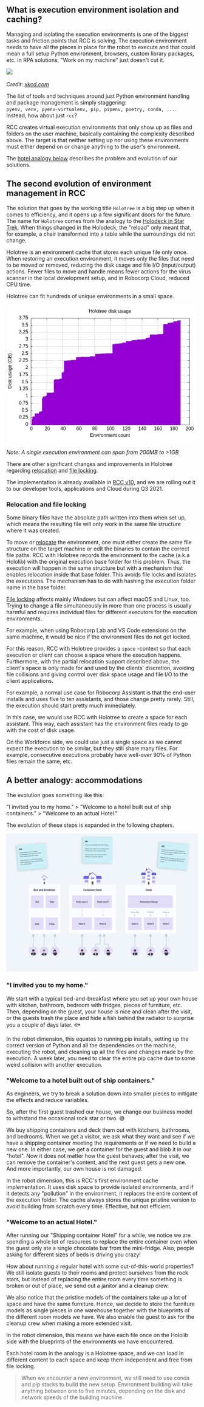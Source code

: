 ## What is execution environment isolation and caching?

Managing and isolating the execution environments is one of the biggest tasks and friction points that RCC is solving. The execution environment needs to have all the pieces in place for the robot to execute and that could mean a full setup Python environment, browsers, custom library packages, etc. In RPA solutions, "Work on my machine" just doesn't cut it.

![](https://imgs.xkcd.com/comics/python_environment.png)

*Credit: [xkcd.com](https://xkcd.com/1987/)*

The list of tools and techniques around just Python environment handling and package management is simply staggering: <br/>
`pyenv, venv, pyenv-virtualenv, pip, pipenv, poetry, conda, ...`.  <br/>
Instead, how about just `rcc`?

RCC creates virtual execution environments that only show up as files and folders on the user machine, basically containing the complexity described above. The target is that neither setting up nor using these environments must either depend on or change anything to the user's environment.

The [hotel analogy below](/docs/environment-caching.md#a-better-analogy-accommodations) describes the problem and evolution of our solutions.

## The second evolution of environment management in RCC

The solution that goes by the working title `Holotree` is a big step up when it comes to efficiency, and it opens up a few significant doors for the future. The name for `Holotree` comes from the analogy to the [Holodeck in Star Trek](https://en.wikipedia.org/wiki/Holodeck). When things changed in the Holodeck, the "reload" only meant that, for example, a chair transformed into a table while the surroundings did not change.

Holotree is an environment cache that stores each unique file only once. When restoring an execution environment, it moves only the files that need to be moved or removed, reducing the disk usage and file I/O (input/output) actions. Fewer files to move and handle means fewer actions for the virus scanner in the local development setup, and in Robocorp Cloud, reduced CPU time. 

Holotree can fit hundreds of unique environments in a small space.

![Holotree disk usage](holotree-disk-usage.png)

*Note: A single execution environment can span from 200MB to >1GB*

There are other significant changes and improvements in Holotree regarding [relocation](<https://en.wikipedia.org/wiki/Relocation_(computing)>) and [file locking](https://en.wikipedia.org/wiki/File_locking).

The implementation is already available in [RCC v10](https://github.com/robocorp/rcc/blob/master/docs/changelog.md), and we are rolling out it to our developer tools, applications and Cloud during Q3 2021.

### Relocation and file locking

Some binary files have the absolute path written into them when set up, which means the resulting file will only work in the same file structure where it was created.

To move or [relocate](<https://en.wikipedia.org/wiki/Relocation_(computing)>) the environment, one must either create the same file structure on the target machine or edit the binaries to contain the correct file paths. RCC with Holotree records the environment to the cache (a.k.a Hololib) with the original execution base folder for this problem. Thus, the execution will happen in the same structure but with a mechanism that enables relocation inside that base folder. This avoids file locks and isolates the executions. The mechanism has to do with hashing the execution folder name in the base folder.

[File locking](https://en.wikipedia.org/wiki/File_locking) affects mainly Windows but can affect macOS and Linux, too. Trying to change a file simultaneously in more than one process is usually harmful and requires individual files for different executors for the execution environments.

For example, when using Robocorp Lab and VS Code extensions on the same machine, it would be nice if the environment files do not get locked.

For this reason, RCC with Holotree provides a `space` -context so that each execution or client can choose a space where the execution happens. Furthermore, with the partial relocation support described above, the client's space is only made for and used by the clients' discretion, avoiding file collisions and giving control over disk space usage and file I/O to the client applications.

For example, a normal use case for Robocorp Assistant is that the end-user installs and uses five to ten assistants, and those change pretty rarely. Still, the execution should start pretty much immediately.

In this case, we would use RCC with Holotree to create a space for each assistant. This way, each assistant has the environment files ready to go with the cost of disk usage.

On the Workforce side, we could use just a single space as we cannot expect the execution to be similar, but they still share many files. For example, consecutive executions probably have well-over 90% of Python files remain the same, etc.

## A better analogy: accommodations

The evolution goes something like this:

"I invited you to my home." > "Welcome to a hotel built out of ship containers." > "Welcome to an actual Hotel."

The evolution of these steps is expanded in the following chapters.

![RCC Environment Hotels](rcc-env-hotels.svg)

### "I invited you to my home."

We start with a typical bed-and-breakfast where you set up your own house with kitchen, bathroom, bedroom with fridges, pieces of furniture, etc. Then, depending on the guest, your house is nice and clean after the visit, or the guests trash the place and hide a fish behind the radiator to surprise you a couple of days later. 🐟

In the robot dimension, this equates to running pip installs, setting up the correct version of Python and all the dependencies on the machine, executing the robot, and cleaning up all the files and changes made by the execution. A week later, you need to clear the entire pip cache due to some weird collision with another execution.

### "Welcome to a hotel built out of ship containers."

As engineers, we try to break a solution down into smaller pieces to mitigate the effects and reduce variables.

So, after the first guest trashed our house, we change our business model to withstand the occasional rock star or two. 😅

We buy shipping containers and deck them out with kitchens, bathrooms, and bedrooms. When we get a visitor, we ask what they want and see if we have a shipping container meeting the requirements or if we need to build a new one. In either case, we get a container for the guest and blob it in our "hotel". Now it does not matter how the guest behaves; after the visit, we can remove the container's content, and the next guest gets a new one. And more importantly, our own house is not damaged.

In the robot dimension, this is RCC's first environment cache implementation. It uses disk space to provide isolated environments, and if it detects any "pollution" in the environment, it replaces the entire content of the execution folder. The cache always stores the unique pristine version to avoid building from scratch every time. Effective, but not efficient.

### "Welcome to an actual Hotel."

After running our "Shipping container Hotel" for a while, we notice we are spending a whole lot of resources to replace the entire container even when the guest only ate a single chocolate bar from the mini-fridge. Also, people asking for different sizes of beds is driving you crazy!

How about running a regular hotel with some out-of-this-world properties? We still isolate guests to their rooms and protect ourselves from the rock stars, but instead of replacing the entire room every time something is broken or out of place, we send out a janitor and a cleanup crew.

We also notice that the pristine models of the containers take up a lot of space and have the same furniture. Hence, we decide to store the furniture models as single pieces in one warehouse together with the blueprints of the different room models we have. We also enable the guest to ask for the cleanup crew when making a more extended visit.

In the robot dimension, this means we have each file once on the Hololib side with the blueprints of the environments we have encountered.

Each hotel room in the analogy is a Holotree space, and we can load in different content to each space and keep them independent and free from file locking.

> When we encounter a new environment, we still need to use conda and pip stacks to build the new setup. Environment building will take anything between one to five minutes, depending on the disk and network speeds of the building machine.

